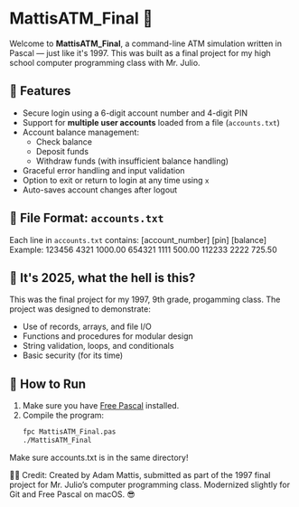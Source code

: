# MattisATM_Final 💾

Welcome to **MattisATM_Final**, a command-line ATM simulation written in Pascal — just like it's 1997. This was built as a final project for my high school computer programming class with Mr. Julio.

## 🏦 Features

- Secure login using a 6-digit account number and 4-digit PIN
- Support for **multiple user accounts** loaded from a file (`accounts.txt`)
- Account balance management:
  - Check balance
  - Deposit funds
  - Withdraw funds (with insufficient balance handling)
- Graceful error handling and input validation
- Option to exit or return to login at any time using `x`
- Auto-saves account changes after logout

## 💾 File Format: `accounts.txt`

Each line in `accounts.txt` contains:
[account_number] [pin] [balance]
Example:
123456 4321 1000.00
654321 1111 500.00
112233 2222 725.50


## 🧠 It's 2025, what the hell is this?

This was the final project for my 1997, 9th grade, progamming class.
The project was designed to demonstrate:
- Use of records, arrays, and file I/O
- Functions and procedures for modular design
- String validation, loops, and conditionals
- Basic security (for its time)


## 🔧 How to Run

1. Make sure you have [Free Pascal](https://www.freepascal.org) installed.
2. Compile the program:
   ```bash
   fpc MattisATM_Final.pas
   ./MattisATM_Final

Make sure accounts.txt is in the same directory!

🧑‍🏫 Credit: Created by Adam Mattis, submitted as part of the 1997 final project for Mr. Julio’s computer programming class.
Modernized slightly for Git and Free Pascal on macOS. 😎
